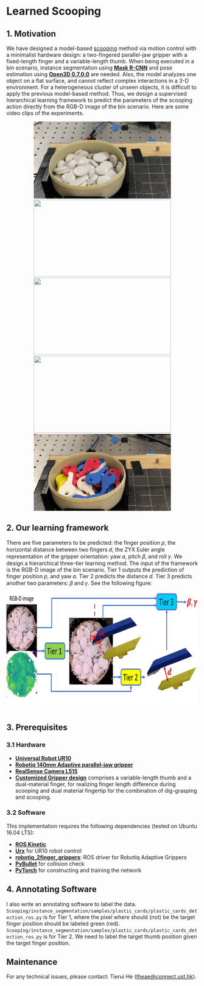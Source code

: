 # Learned Scooping
## 1. Motivation
We have designed a model-based [scooping](https://github.com/HKUST-RML/Scooping) method via motion control with a minimalist hardware design: a two-fingered parallel-jaw gripper with a fixed-length finger and a variable-length thumb. When being executed in a bin scenario, instance segmentation using [**Mask R-CNN**](https://github.com/matterport/Mask_RCNN) and pose estimation using [**Open3D 0.7.0.0**](http://www.open3d.org/docs/0.7.0/getting_started.html) are needed. Also, the model analyzes one object on a flat surface, and cannot reflect complex interactions in a 3-D environment. For a heterogeneous cluster of unseen objects, it is difficult to apply the previous model-based method. Thus, we design a supervised hierarchical learning framework to predict the parameters of the scooping action directly from the RGB-D image of the bin scenario. Here are some video clips of the experiments.

<p align = "center">
<img src="files/exp_Go_stone.gif" width="360" height="202">   
<img src="files/exp_domino.gif" width="360" height="202">   
<img src="files/exp_hete_Acrylic_seen.gif" width="360" height="202">   
<img src="files/exp_hete_Acrylic_unseen.gif" width="360" height="202"> 
<img src="files/exp_key.gif" width="360" height="202">
</p>

## 2. Our learning framework
There are five parameters to be predicted: the finger position 𝑝, the horizontal distance between two fingers 𝑑, the ZYX Euler angle representation of the gripper orientation: yaw 𝛼, pitch 𝛽, and roll 𝛾. We design a hierarchical three-tier learning method. The input of the framework is the RGB-D image of the bin scenario. Tier 1 outputs the prediction of finger position 𝑝, and yaw 𝛼. Tier 2 predicts the distance 𝑑. Tier 3 predicts another two parameters: 𝛽 and 𝛾. See the following figure: 
<p align = "center">
<img src="files/tier1_2_3.jpg" width="770" height="311">   
</p>

## 3. Prerequisites
### 3.1 Hardware
- [**Universal Robot UR10**](https://www.universal-robots.com/products/ur10-robot/)
- [**Robotiq 140mm Adaptive parallel-jaw gripper**](https://robotiq.com/products/2f85-140-adaptive-robot-gripper)
- [**RealSense Camera L515**](https://github.com/IntelRealSense/realsense-ros)
- [**Customized Gripper design**](https://github.com/HKUST-RML/scooping/tree/master/Gripper%20design) comprises a variable-length thumb and a dual-material finger, for realizing finger length difference during scooping and dual material fingertip for the combination of dig-grasping and scooping.
<!-- - [**Customized Finger design**](https://github.com/HKUST-RML/dig-grasping/tree/master/fingertip%20design) features fingertip concavity---
- [**Extendable Finger**](https://github.com/HKUST-RML/extendable_finger) for realizing finger length differences during digging -->


### 3.2 Software
This implementation requires the following dependencies (tested on Ubuntu 16.04 LTS):
- [**ROS Kinetic**](http://wiki.ros.org/ROS/Installation)
- [**Urx**](https://github.com/SintefManufacturing/python-urx) for UR10 robot control
- [**robotiq_2finger_grippers**](https://github.com/chjohnkim/robotiq_2finger_grippers.git): ROS driver for Robotiq Adaptive Grippers
- [**PyBullet**](https://pybullet.org/wordpress/) for collision check
- [**PyTorch**](https://pytorch.org/) for constructing and training the network

## 4. Annotating Software
I also write an annotating software to label the data. 
`Scooping/instance_segmentation/samples/plastic_cards/plastic_cards_detection_ros.py` is for Tier 1, where the pixel where should (not) be the target finger position should be labeled green (red).
`Scooping/instance_segmentation/samples/plastic_cards/plastic_cards_detection_ros.py` is for Tier 2. We need to label the target thumb position given the target finger position.
## Maintenance 
For any technical issues, please contact: Tierui He (theae@connect.ust.hk).


